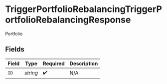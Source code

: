 # TriggerPortfolioRebalancingTriggerPortfolioRebalancingResponse

Portfolio


## Fields

| Field              | Type               | Required           | Description        |
| ------------------ | ------------------ | ------------------ | ------------------ |
| `ID`               | *string*           | :heavy_check_mark: | N/A                |